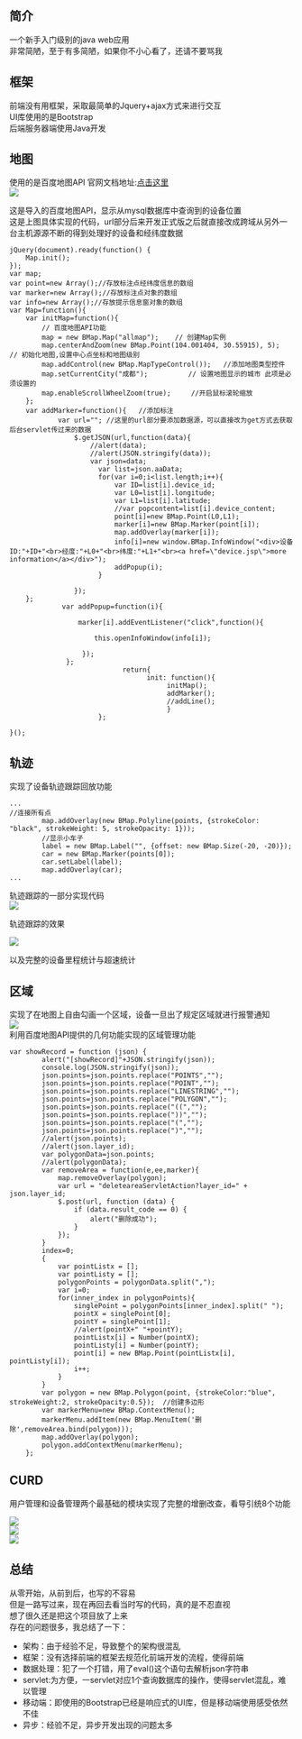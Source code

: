 ## 简介  
一个新手入门级别的java web应用  
非常简陋，至于有多简陋，如果你不小心看了，还请不要骂我  

## 框架  
前端没有用框架，采取最简单的Jquery+ajax方式来进行交互  
UI库使用的是Bootstrap  
后端服务器端使用Java开发  

## 地图  
使用的是百度地图API  官网文档地址:[点击这里](http://lbsyun.baidu.com/index.php?title=jspopular)   
![](http://otjjfdfdp.bkt.clouddn.com/17-8-15/98236293.jpg)  

这是导入的百度地图API，显示从mysql数据库中查询到的设备位置  
这是上图具体实现的代码，url部分后来开发正式版之后就直接改成跨域从另外一台主机源源不断的得到处理好的设备和经纬度数据   

```
jQuery(document).ready(function() {
    Map.init();
});
var map;    
var point=new Array();//存放标注点经纬度信息的数组
var marker=new Array();//存放标注点对象的数组
var info=new Array();//存放提示信息窗对象的数组
var Map=function(){
    var initMap=function(){
        // 百度地图API功能
        map = new BMap.Map("allmap");    // 创建Map实例
        map.centerAndZoom(new BMap.Point(104.001404, 30.55915), 5);  // 初始化地图,设置中心点坐标和地图级别
        map.addControl(new BMap.MapTypeControl());   //添加地图类型控件
        map.setCurrentCity("成都");          // 设置地图显示的城市 此项是必须设置的
        map.enableScrollWheelZoom(true);     //开启鼠标滚轮缩放
    };
    var addMarker=function(){   //添加标注
            var url=""; //这里的url部分要添加数据源，可以直接改为get方式去获取后台servlet传过来的数据
                $.getJSON(url,function(data){
                    //alert(data);
                    //alert(JSON.stringify(data));
                    var json=data;
                      var list=json.aaData;
                      for(var i=0;i<list.length;i++){                       
                          var ID=list[i].device_id;
                          var L0=list[i].longitude;
                          var L1=list[i].latitude;
                          //var popcontent=list[i].device_content;
                          point[i]=new BMap.Point(L0,L1);
                          marker[i]=new BMap.Marker(point[i]);                
                          map.addOverlay(marker[i]);
                          info[i]=new window.BMap.InfoWindow("<div>设备ID:"+ID+"<br>经度:"+L0+"<br>纬度:"+L1+"<br><a href=\"device.jsp\">more information</a></div>");
                          addPopup(i);
                      }
        
                });
    };
             var addPopup=function(i){

                 marker[i].addEventListener("click",function(){

                     this.openInfoWindow(info[i]);

                  });
              };
                            return{
                                  init: function(){
                                       initMap();
                                       addMarker();
                                       //addLine();
                                       }
                      };

}();      

```

## 轨迹  
实现了设备轨迹跟踪回放功能  
```
...
//连接所有点
        map.addOverlay(new BMap.Polyline(points, {strokeColor: "black", strokeWeight: 5, strokeOpacity: 1}));
        //显示小车子
        label = new BMap.Label("", {offset: new BMap.Size(-20, -20)});
        car = new BMap.Marker(points[0]);
        car.setLabel(label);
        map.addOverlay(car);
...
```
轨迹跟踪的一部分实现代码  
![](http://otjjfdfdp.bkt.clouddn.com/17-9-19/65515286.jpg)  

轨迹跟踪的效果  

![](http://otjjfdfdp.bkt.clouddn.com/17-9-19/29945241.jpg)  

以及完整的设备里程统计与超速统计  

## 区域  
实现了在地图上自由勾画一个区域，设备一旦出了规定区域就进行报警通知  
![](http://otjjfdfdp.bkt.clouddn.com/17-9-19/12453929.jpg)  
利用百度地图API提供的几何功能实现的区域管理功能  
```
var showRecord = function (json) {
        alert("[showRecord]"+JSON.stringify(json));
        console.log(JSON.stringify(json));
        json.points=json.points.replace("POINTS","");
        json.points=json.points.replace("POINT","");
        json.points=json.points.replace("LINESTRING","");
        json.points=json.points.replace("POLYGON","");
        json.points=json.points.replace("((","");
        json.points=json.points.replace("))","");
        json.points=json.points.replace("(","");
        json.points=json.points.replace(")","");
        //alert(json.points);
        //alert(json.layer_id);
        var polygonData=json.points;
        //alert(polygonData);
        var removeArea = function(e,ee,marker){
            map.removeOverlay(polygon);
            var url = "deleteareaServletAction?layer_id=" + json.layer_id;
            $.post(url, function (data) {
                if (data.result_code == 0) {
                    alert("删除成功");
                }
            });
        }
        index=0;
        {
            var pointListx = [];
            var pointListy = [];
            polygonPoints = polygonData.split(",");
            var i=0;
            for(inner_index in polygonPoints){
                singlePoint = polygonPoints[inner_index].split(" ");
                pointX = singlePoint[0];
                pointY = singlePoint[1];
                //alert(pointX+" "+pointY);
                pointListx[i] = Number(pointX);
                pointListy[i] = Number(pointY);
                point[i] = new BMap.Point(pointListx[i], pointListy[i]);
                i++;
            }
        }
        var polygon = new BMap.Polygon(point, {strokeColor:"blue", strokeWeight:2, strokeOpacity:0.5});  //创建多边形
        var markerMenu=new BMap.ContextMenu();
        markerMenu.addItem(new BMap.MenuItem('删除',removeArea.bind(polygon)));
        map.addOverlay(polygon);
        polygon.addContextMenu(markerMenu);
    };
```

## CURD  
用户管理和设备管理两个最基础的模块实现了完整的增删改查，看导引统8个功能  

![](http://otjjfdfdp.bkt.clouddn.com/17-9-19/64345031.jpg)  
![](http://otjjfdfdp.bkt.clouddn.com/17-9-19/46831812.jpg)  
![](http://otjjfdfdp.bkt.clouddn.com/17-9-19/68379442.jpg)  

## 总结  
从零开始，从前到后，也写的不容易  
但是一路写过来，现在再回去看当时写的代码，真的是不忍直视  
想了很久还是把这个项目放了上来  
存在的问题很多，我总结了一下：
- 架构：由于经验不足，导致整个的架构很混乱  
- 框架：没有选择前端的框架去规范化前端开发的流程，使得前端  
- 数据处理：犯了一个打错，用了eval()这个语句去解析json字符串  
- servlet:为方便，一servlet对应1个查询数据库的操作，使得servlet混乱，难以管理  
- 移动端：即使用的Bootstrap已经是响应式的UI库，但是移动端使用感受依然不佳  
- 异步：经验不足，异步开发出现的问题太多

